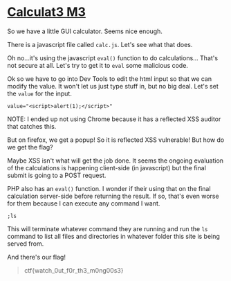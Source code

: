 # [Calculat3 M3](https://ctflearn.com/problems/150)

So we have a little GUI calculator. Seems nice enough.

There is a javascript file called `calc.js`. Let's see what that does.

Oh no...it's using the javascript `eval()` function to do calculations... That's not secure 
at all. Let's try to get it to `eval` some malicious code.

Ok so we have to go into Dev Tools to edit the html input so that we can modify the value. 
It won't let us just type stuff in, but no big deal. Let's set the `value` for the input.

`value="<script>alert(1);</script>"`

NOTE: I ended up not using Chrome because it has a reflected XSS auditor that catches this.

But on firefox, we get a popup! So it is reflected XSS vulnerable! But how do we get the flag?

Maybe XSS isn't what will get the job done. It seems the ongoing evaluation of the calculations 
is happening client-side (in javascript) but the final submit is going to a POST request.

PHP also has an `eval()` function. I wonder if their using that on the final calculation 
server-side before returning the result. If so, that's even worse for them because I can 
execute any command I want.

`;ls`

This will terminate whatever command they are running and run the `ls` command to list all 
files and directories in whatever folder this site is being served from.

And there's our flag!

> ctf{watch_0ut_f0r_th3_m0ng00s3}
